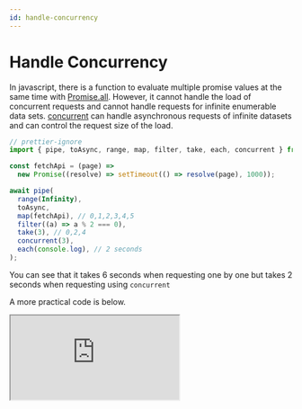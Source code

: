```yaml
---
id: handle-concurrency
---
```


# Handle Concurrency

In javascript, there is a function to evaluate multiple promise values at the same time with [Promise.all](https://developer.mozilla.org/en-US/docs/Web/JavaScript/Reference/Global_Objects/Promise/all).
However, it cannot handle the load of concurrent requests and cannot handle requests for infinite enumerable data sets.
[concurrent](https://fxts.dev/docs/concurrent) can handle asynchronous requests of infinite datasets and can control the request size of the load.

```ts
// prettier-ignore
import { pipe, toAsync, range, map, filter, take, each, concurrent } from "@fxts/core";

const fetchApi = (page) =>
  new Promise((resolve) => setTimeout(() => resolve(page), 1000));

await pipe(
  range(Infinity),
  toAsync,
  map(fetchApi), // 0,1,2,3,4,5
  filter((a) => a % 2 === 0),
  take(3), // 0,2,4
  concurrent(3),
  each(console.log), // 2 seconds
);
```

You can see that it takes 6 seconds when requesting one by one but takes 2 seconds when requesting using `concurrent`

A more practical code is below.

<iframe src="https://codesandbox.io/embed/fxts-concurrent-useful-0frg2?fontsize=14&hidenavigation=1&theme=dark"
     style={{height:800, width:"100%", border:0, borderRadius:4,overflow:"hidden"}}
     title="fxts-concurrent-useful"
     allow="accelerometer; ambient-light-sensor; camera; encrypted-media; geolocation; gyroscope; hid; microphone; midi; payment; usb; vr; xr-spatial-tracking"
     sandbox="allow-forms allow-modals allow-popups allow-presentation allow-same-origin allow-scripts"
></iframe>
